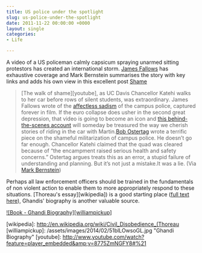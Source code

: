 ```yaml
---
title: US police under the spotlight
slug: us-police-under-the-spotlight
date: 2011-11-22 00:00:00 +0000
layout: single
categories: 
- Life

---
```

A video of a US policeman calmly capsicum spraying unarmed sitting protestors has created an international storm. [James Fallows][theatlantic] has exhaustive coverage and Mark Bernstein summarises the story with key links and adds his own view in this excellent post&#xa0;[Shame][markbernstein]

> [The walk of shame][youtube], as UC Davis Chancellor Katehi walks to her car before rows of silent students, was extraordinary. James Fallows wrote of the [affectless sadism][theatlantic 2] of the campus police, captured forever in film. If the euro collapse does usher in the second great depression, that video is going to become an icon and [this behind-the-scenes account][cahouse] will someday be treasured the way we cherish stories of riding in the car with Martin.[Bob Ostertag][huffingtonpost] wrote a terrific piece on the shameful militarization of campus police. He doesn&#x2019;t go far enough. Chancellor Katehi claimed that the quad was cleared because of &#x201c;the encampment raised serious health and safety concerns.&#x201d; Ostertag argues treats this as an error, a stupid failure of understanding and planning. But it&#x2019;s not just a mistake.It was a lie.
(Via [Mark Bernstein][markbernstein 2])  
  
Perhaps all law enforcement officers should be trained in the fundamentals of non violent action to enable them to more appropriately respond to these situations. [Thoreau's essay][wikipedia]) is a good starting place ([full text here][eserver]), Ghandis' biography is another valuable source.  

[![Book - Ghandi Biography][williampickup]][amazon]

[amazon]: http://www.amazon.com/Autobiography-Story-My-Experiments-Truth-ebook/dp/B001EWEB5I/ref=sr_1_6?sr=8-6&amp;ie=UTF8&amp;keywords=ghandi%2Bbiography&amp;tag=slowlane-20&amp;qid=1413885501 "Book at Amazon"
[cahouse]: http://cahouse.org/Weblog/?p=160
[eserver]: http://thoreau.eserver.org/civil1.html
[huffingtonpost]: http://www.huffingtonpost.com/bob-ostertag/uc-davis-protest_b_1103039.html
[markbernstein]: http://www.markbernstein.org/Nov11/Shame.html
[markbernstein 2]: http://markbernstein.org/
[theatlantic]: http://www.theatlantic.com/james-fallows/
[theatlantic 2]: http://www.theatlantic.com/national/archive/2011/11/pepper-spray-brutality-at-uc-davis/248764/
[wikipedia]: http://en.wikipedia.org/wiki/Civil_Disobedience_(Thoreau
[williampickup]: /assets/images/2014/02/51blLOwsoGL.jpg "Ghandi Biography"
[youtube]: http://www.youtube.com/watch?feature=player_embedded&amp;v=8775ZmNGFY8#%21
